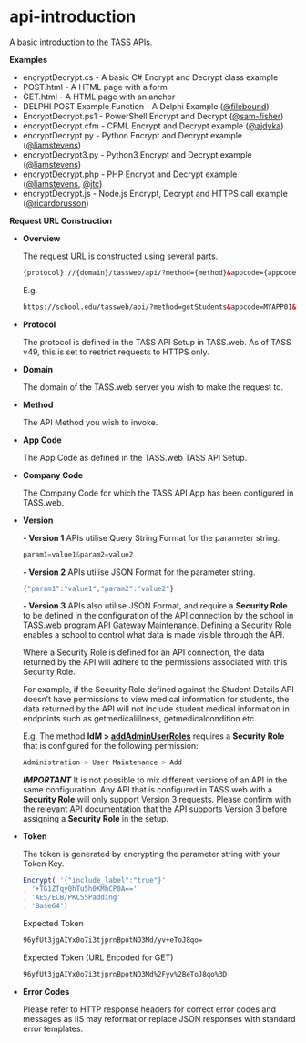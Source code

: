 # api-introduction
A basic introduction to the TASS APIs.

**Examples**

  * encryptDecrypt.cs - A basic C# Encrypt and Decrypt class example
  * POST.html - A HTML page with a form
  * GET.html - A HTML page with an anchor
  * DELPHI POST Example Function - A Delphi Example ([@filebound](https://github.com/filebound))
  * EncryptDecrypt.ps1 - PowerShell Encrypt and Decrypt ([@sam-fisher](https://github.com/sam-fisher))
  * encryptDecrypt.cfm - CFML Encrypt and Decrypt example ([@ajdyka](https://github.com/ajdyka))
  * encryptDecrypt.py - Python Encrypt and Decrypt example ([@liamstevens](https://github.com/liamstevens))
  * encryptDecrypt3.py - Python3 Encrypt and Decrypt example ([@liamstevens](https://github.com/liamstevens))
  * encryptDecrypt.php - PHP Encrypt and Decrypt example ([@liamstevens](https://github.com/liamstevens), [@jtc](https://github.com/jtc))
  * encryptDecrypt.js - Node.js Encrypt, Decrypt and HTTPS call example ([@ricardorusson](https://github.com/ricardorusson))
 
**Request URL Construction**

* **Overview**

	The request URL is constructed using several parts.

	```HTML
	{protocol}://{domain}/tassweb/api/?method={method}&appcode={appcode}&company={companycode}&v={version}&token={token}
	````
	
	E.g.
	
	```HTML
	https://school.edu/tassweb/api/?method=getStudents&appcode=MYAPP01&company=99&v=3&token=96yfUt3jgAIYx0o7i3tjprnBpotNO3Md%2Fyv%2BeToJ8qo%3D
	````

* **Protocol**

	The protocol is defined in the TASS API Setup in TASS.web. As of TASS v49, this is set to restrict requests to HTTPS only.

* **Domain**

	The domain of the TASS.web server you wish to make the request to.

* **Method**

	The API Method you wish to invoke.

* **App Code**

	The App Code as defined in the TASS.web TASS API Setup.

* **Company Code**

	The Company Code for which the TASS API App has been configured in TASS.web.
	

* **Version**

	**- Version 1** APIs utilise Query String Format for the parameter string.
	
	```JAVASCRIPT
	param1=value1&param2=value2
	```
	
	
	**- Version 2** APIs utilise JSON Format for the parameter string.
	
	```JAVASCRIPT
	{"param1":"value1","param2":"value2"}
	```
	
	
	**- Version 3** APIs also utilise JSON Format, and require a **Security Role** to be defined in the configuration of the API connection by the school in TASS.web program API Gateway Maintenance. Defining a Security Role enables a school to control what data is made visible through the API.

	Where a Security Role is defined for an API connection, the data returned by the API will adhere to the permissions associated with this Security Role.
 
	For example, if the Security Role defined against the Student Details API doesn’t have permissions to view medical information for students, the data returned by the API will not include student medical information in endpoints such as getmedicalillness, getmedicalcondition etc.
	
	E.g. The method **IdM > [addAdminUserRoles](https://github.com/TheAlphaSchoolSystemPTYLTD/IdM/blob/master/AddAdminUserRoles.md)** requires a **Security Role** that is configured for the following permission:
	
	```JAVASCRIPT
	Administration > User Maintenance > Add
	```
	
	***IMPORTANT*** It is not possible to mix different versions of an API in the same configuration. Any API that is configured in TASS.web with a **Security Role** will only support Version 3 requests. Please confirm with the relevant API documentation that the API supports Version 3 before assigning a **Security Role** in the setup.
	
* **Token**

	The token is generated by encrypting the parameter string with your Token Key.

	```JAVASCRIPT
	Encrypt( '{"include_label":"true"}'
	, '+TG1ZTqy0hTu5h0KMhCP0A=='
	, 'AES/ECB/PKCS5Padding'
	, 'Base64')
	```

	Expected Token

	```HTML
	96yfUt3jgAIYx0o7i3tjprnBpotNO3Md/yv+eToJ8qo=
	```

	Expected Token (URL Encoded for GET)

	```HTML
	96yfUt3jgAIYx0o7i3tjprnBpotNO3Md%2Fyv%2BeToJ8qo%3D
	```

* **Error Codes**

	Please refer to HTTP response headers for correct error codes and messages as IIS may reformat or replace JSON responses with standard error templates.
